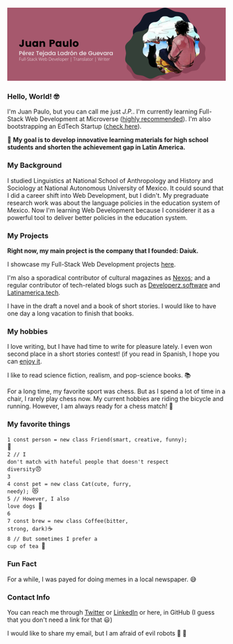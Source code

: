 
<p text-align="center"><img src='./addbanner.png'></p>

### Hello, World! :nerd_face:

I'm Juan Paulo, but you can call me just *J.P.*. I'm currently learning Full-Stack Web Development at Microverse ([highly recommended](https://www.microverse.org/?grsf=6h9fw6)). I'm also bootstrapping an EdTech Startup ([check here](https://daiuk.com.mx)). 

:dart: **My goal is to develop innovative learning materials for high school students and shorten the achievement gap in Latin America.**

### My Background

I studied Linguistics at National School of Anthropology and History and Sociology at National Autonomous University of Mexico. It could sound that I did a career shift into Web Development, but I didn't. My pregraduate research work was about the language policies in the education system of Mexico. Now I'm learning Web Development because I considerer it as a powerful tool to deliver better policies in the education system.

### My Projects

**Right now, my main project is the company that I founded: Daiuk.**

I showcase my Full-Stack Web Development projects [here](http://juanpaulo.xyz).

I'm also a sporadical contributor of cultural magazines as [Nexos](https://cultura.nexos.com.mx/author/juan-paulo-perez-tejada/); and a regular contributor of tech-related blogs such as [Developerz.software](http://developez.software) and [Latinamerica.tech](http://latinamerica.tech).

I have in the draft a novel and a book of short stories. I would like to have one day a long vacation to finish that books.

### My hobbies

 I love writing, but I have had time to write for pleasure lately. I even won second place in a short stories contest! (if you read in Spanish, I hope you can [enjoy it](http://www.puntodepartida.unam.mx/index.php/1087-no-0203/1918-0203-la-cronica-como-antidoto-las-batallas-en-xoco-juan-paulo-perez-tejada). 

I like to read science fiction, realism, and pop-science books. 📚

For a long time, my favorite sport was chess. But as I spend a lot of time in a chair, I rarely play chess now. My current hobbies are riding the bicycle and running. However, I am always ready for a chess match!  🦾

### My favorite things

<code>1 const person = new class Friend(smart, creative, funny);            </code>:smiling_face_with_three_hearts:<br> 
<code>2 // I don't match with hateful people that doesn't respect diversity</code>:angry:<br> 
<code>3                                                                     </code><br>
<code>4 const pet = new class Cat(cute, furry, needy);                      </code>:heart_eyes_cat:<br> 
<code>5 // However, I also love dogs                                         </code>:dog:<br>
<code>6                                                    </code><br>
<code>7 const brew = new class Coffee(bitter, strong, dark)</code>:coffee:<br>
<code>8 // But sometimes I prefer a cup of tea </code>:tea:<br>

### Fun Fact

For a while, I was payed for doing memes in a local newspaper. :sweat_smile:

### Contact Info

You can reach me through [Twitter](https://twitter.com/srjuanpapas) or [LinkedIn](ttps://www.linkedin.com/in/juanpaulopereztejada/es-es?originalSubdomain=mx) or here, in GitHub (I guess that you don't need a link for that :smiley:)

I would like to share my email, but I am afraid of evil robots :imp: :robot:

<!--
**Maclenn77/Maclenn77** is a ✨ _special_ ✨ repository because its `README.md` (this file) appears on your GitHub profile.

Here are some ideas to get you started:

- 🔭 I’m currently working on ...
- 🌱 I’m currently learning ...
- 👯 I’m looking to collaborate on ...
- 🤔 I’m looking for help with ...
- 💬 Ask me about ...
- 📫 How to reach me: ...
- 😄 Pronouns: ...
- ⚡ Fun fact: ...
-->
